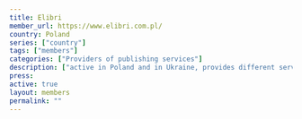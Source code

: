 ```yaml
---
title: Elibri 
member_url: https://www.elibri.com.pl/
country: Poland
series: ["country"] 
tags: ["members"]
categories: ["Providers of publishing services"]
description: ["active in Poland and in Ukraine, provides different services to publishers: book database, watermark ebook files, run a clearance system for distributors and publishers. Elibri is building a book lending system for Ukrainian libraries."]
press:
active: true
layout: members 
permalink: ""
---
```

